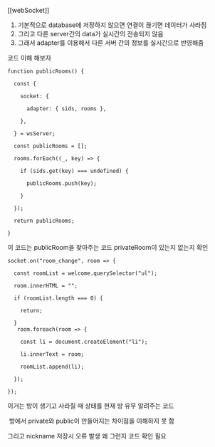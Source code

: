 [[webSocket]]
1. 기본적으로 database에 저장하지 않으면 연결이 끊기면 데이터가 사라짐
2. 그리고 다른 server간의 data가 실시간의 전송되지 않음
3. 그래서 adapter를 이용해서 다른 서버 간의 정보를 실시간으로 반영해줌

코드 이해 해보자
```
function publicRooms() {

  const {

    socket: {

      adapter: { sids, rooms },

    },

  } = wsServer;

  const publicRooms = [];

  rooms.forEach((_, key) => {

    if (sids.get(key) === undefined) {

      publicRooms.push(key);

    }

  });

  return publicRooms;

}
```

이 코드는 publicRoom을 찾아주는 코드 privateRoom이 있는지 없는지 확인

```
socket.on("room_change", room => {

  const roomList = welcome.querySelector("ul");

  room.innerHTML = "";

  if (roomList.length === 0) {

    return;

  }
   room.foreach(room => {

    const li = document.createElement("li");

    li.innerText = room;

    roomList.append(li);

  });

});

```
이거는 방이 생기고 사라질 때 상태를 현재 방 유무 알려주는 코드
  

 방에서 private와 public이 만들어지는 차이점을 이해하지 못 함


그리고 nickname 저장시 오류 발생 왜 그런지 코드 확인 필요

